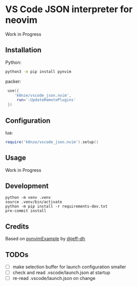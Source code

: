 # VS Code JSON interpreter for neovim

Work in Progress

## Installation

Python:
```bash
python3 -m pip install pynvim
```

packer:
```lua
 use({
    'k0nze/vscode_json.nvim',
     run=':UpdateRemotePlugins'
 })
```

## Configuration

lua:
```lua
require('k0nze/vscode_json.nvim').setup()
```

## Usage

Work in Progress

## Development

```
python -m venv .venv
source .venv/bin/activate
python -m pip install -r requirements-dev.txt
pre-commit install
```

## Credits

Based on [pynvimExample](https://github.com/jeff-dh/pynvimExample) by [@jeff-dh](https://github.com/jeff-dh)

## TODOs
- [ ] make selection buffer for launch configuration smaller
- [ ] check and read .vscode/launch.json at startup
- [ ] re-read .vscode/launch.json on change
